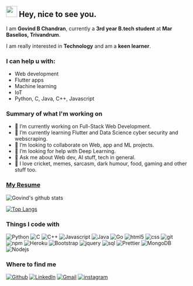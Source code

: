 
 <h2><img src="https://emojis.slackmojis.com/emojis/images/1531849430/4246/blob-sunglasses.gif?1531849430" width="30"/> Hey, nice to see you.</h2>

I am **Govind B Chandran**, currently a **3rd year B.tech student** at **Mar Baselios, Trivandrum**.


I am really interested in **Technology** and am a  **keen learner**. 

### I can help u with:
* Web development
* Flutter apps
* Machine learning
* IoT
* Python, C, Java, C++, Javascript

### Summary of what I'm working on


- 🔭 I’m currently working on Full-Stack Web Development.
- 🌱 I’m currently learning Flutter and Data Science cyber security and webscraping.
- 👯 I’m looking to collaborate on Web, app and ML projects.
- 🤔 I’m looking for help with Deep Learning.
- 💬 Ask me about Web dev, AI stuff, tech in general.
- 💙 I love cricket, memes, sarcasm, dark humour, food, gaming and other stuff too.
 
### <a href= "https://chandran-jr.github.io/resume/"> My Resume <a>
 
 ![Govind's github stats](https://github-readme-stats.vercel.app/api?username=chandran-jr&show_icons=true&theme=radical&hide=issues)
 
 
 [![Top Langs](https://github-readme-stats.vercel.app/api/top-langs/?username=chandran-jr&layout=compact)](https://github.com/chandran-jr/github-readme-stats)

<h3>Things I code with</h3>
<p>
  <img alt="Python" src="https://img.shields.io/badge/-Python-blue?style=flat-square&logo=python&logoColor=white" />
  <img alt="C" src="https://img.shields.io/badge/-C-black?style=flat-square&logo=c&logoColor=white" /> 
  <img alt="C++" src="https://img.shields.io/badge/-C++-pink?style=flat-square&logo=C++r&logoColor=white" />
  <img alt="Javascript" src="https://img.shields.io/badge/-Javascript-F7B93E?style=flat-square&logo=javascript&logoColor=white" />
  <img alt="Java" src="https://img.shields.io/badge/-Java-brown?style=flat-square&logo=java&logoColor=white" />
  <img alt="Go" src="https://img.shields.io/badge/-Go-aqua?style=flat-square&logo=go&logoColor=white" />
  <img alt="html5" src="https://img.shields.io/badge/-HTML5-E34F26?style=flat-square&logo=html5&logoColor=white" />
  <img alt="css" src="https://img.shields.io/badge/-CSS3-bluegrey?style=flat-square&logo=css3&logoColor=white" />
 <img alt="git" src="https://img.shields.io/badge/-Git-F05032?style=flat-square&logo=git&logoColor=white" />
 <img alt="npm" src="https://img.shields.io/badge/-NPM-CB3837?style=flat-square&logo=npm&logoColor=white" />
  <img alt="Heroku" src="https://img.shields.io/badge/-Heroku-430098?style=flat-square&logo=heroku&logoColor=white" />
  <img alt="Bootstrap" src="https://img.shields.io/badge/-Bootstrap-purple?style=flat-square&logo=bootstrap&logoColor=white" />
  <img alt="jquery" src="https://img.shields.io/badge/-Jquery-yellow?style=flat-square&logo=jquery&logoColor=white" />
 <img alt="sql" src="https://img.shields.io/badge/-SQL-blue?style=flat-square&logo=sql&logoColor=white" />
  <img alt="Prettier" src="https://img.shields.io/badge/-Prettier-F7B93E?style=flat-square&logo=prettier&logoColor=white" />
  <img alt="MongoDB" src="https://img.shields.io/badge/-MongoDB-13aa52?style=flat-square&logo=mongodb&logoColor=white" />
  <img alt="Nodejs" src="https://img.shields.io/badge/-Nodejs-43853d?style=flat-square&logo=Node.js&logoColor=white" />
</p>

<h3>Where to find me</h3>
<p><a href="https://github.com/chandran-jr" target="_blank"><img alt="Github" src="https://img.shields.io/badge/GitHub-%2312100E.svg?&style=for-the-badge&logo=Github&logoColor=white" /></a> <a href="https://www.linkedin.com/in/govind-chandran-46821a193?lipi=urn%3Ali%3Apage%3Ad_flagship3_profile_view_base_contact_details%3BAlk0tAVwQpCQtm2oyhd9oQ%3D%3D" target="_blank"><img alt="LinkedIn" src="https://img.shields.io/badge/linkedin-%230077B5.svg?&style=for-the-badge&logo=linkedin&logoColor=white" /></a>
 <a href="mailto:govindchandran150@gmail.com" target="_blank"><img alt="Gmail" src="https://img.shields.io/badge/Gmail-red.svg?&style=for-the-badge&logo=Gmail&logoColor=white" /></a>
 <a href="https://instagram.com/chandran.jr" target="_blank"><img alt="instagram" src="https://img.shields.io/badge/Instagram-purple.svg?&style=for-the-badge&logo=Instagram&logoColor=white" /></a>
</p>

 



